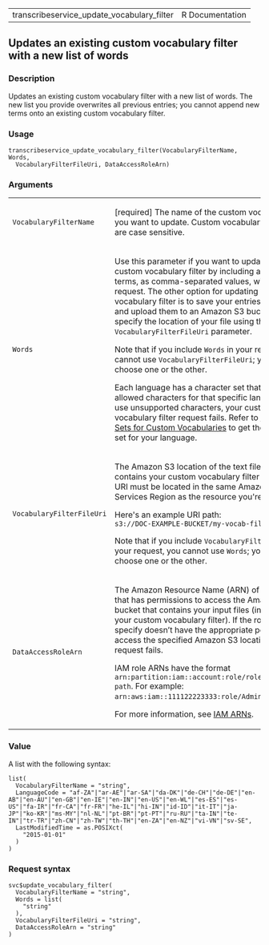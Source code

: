 <table style="width: 100%;">
<tbody>
<tr class="odd">
<td>transcribeservice_update_vocabulary_filter</td>
<td style="text-align: right;">R Documentation</td>
</tr>
</tbody>
</table>

## Updates an existing custom vocabulary filter with a new list of words

### Description

Updates an existing custom vocabulary filter with a new list of words.
The new list you provide overwrites all previous entries; you cannot
append new terms onto an existing custom vocabulary filter.

### Usage

    transcribeservice_update_vocabulary_filter(VocabularyFilterName, Words,
      VocabularyFilterFileUri, DataAccessRoleArn)

### Arguments

<table>
<colgroup>
<col style="width: 35%" />
<col style="width: 65%" />
</colgroup>
<tbody>
<tr class="odd">
<td><code
id="transcribeservice_update_vocabulary_filter_:_VocabularyFilterName">VocabularyFilterName</code></td>
<td><p>[required] The name of the custom vocabulary filter you want to
update. Custom vocabulary filter names are case sensitive.</p></td>
</tr>
<tr class="even">
<td><code
id="transcribeservice_update_vocabulary_filter_:_Words">Words</code></td>
<td><p>Use this parameter if you want to update your custom vocabulary
filter by including all desired terms, as comma-separated values, within
your request. The other option for updating your vocabulary filter is to
save your entries in a text file and upload them to an Amazon S3 bucket,
then specify the location of your file using the
<code>VocabularyFilterFileUri</code> parameter.</p>
<p>Note that if you include <code>Words</code> in your request, you
cannot use <code>VocabularyFilterFileUri</code>; you must choose one or
the other.</p>
<p>Each language has a character set that contains all allowed
characters for that specific language. If you use unsupported
characters, your custom vocabulary filter request fails. Refer to <a
href="https://docs.aws.amazon.com/transcribe/latest/dg/charsets.html">Character
Sets for Custom Vocabularies</a> to get the character set for your
language.</p></td>
</tr>
<tr class="odd">
<td><code
id="transcribeservice_update_vocabulary_filter_:_VocabularyFilterFileUri">VocabularyFilterFileUri</code></td>
<td><p>The Amazon S3 location of the text file that contains your custom
vocabulary filter terms. The URI must be located in the same Amazon Web
Services Region as the resource you're calling.</p>
<p>Here's an example URI path: <code
style="white-space: pre;">⁠s3://DOC-EXAMPLE-BUCKET/my-vocab-filter-file.txt⁠</code></p>
<p>Note that if you include <code>VocabularyFilterFileUri</code> in your
request, you cannot use <code>Words</code>; you must choose one or the
other.</p></td>
</tr>
<tr class="even">
<td><code
id="transcribeservice_update_vocabulary_filter_:_DataAccessRoleArn">DataAccessRoleArn</code></td>
<td><p>The Amazon Resource Name (ARN) of an IAM role that has
permissions to access the Amazon S3 bucket that contains your input
files (in this case, your custom vocabulary filter). If the role that
you specify doesn’t have the appropriate permissions to access the
specified Amazon S3 location, your request fails.</p>
<p>IAM role ARNs have the format
<code>arn:partition:iam::account:role/role-name-with-path</code>. For
example: <code
style="white-space: pre;">⁠arn:aws:iam::111122223333:role/Admin⁠</code>.</p>
<p>For more information, see <a
href="https://docs.aws.amazon.com/IAM/latest/UserGuide/reference_identifiers.html#identifiers-arns">IAM
ARNs</a>.</p></td>
</tr>
</tbody>
</table>

### Value

A list with the following syntax:

    list(
      VocabularyFilterName = "string",
      LanguageCode = "af-ZA"|"ar-AE"|"ar-SA"|"da-DK"|"de-CH"|"de-DE"|"en-AB"|"en-AU"|"en-GB"|"en-IE"|"en-IN"|"en-US"|"en-WL"|"es-ES"|"es-US"|"fa-IR"|"fr-CA"|"fr-FR"|"he-IL"|"hi-IN"|"id-ID"|"it-IT"|"ja-JP"|"ko-KR"|"ms-MY"|"nl-NL"|"pt-BR"|"pt-PT"|"ru-RU"|"ta-IN"|"te-IN"|"tr-TR"|"zh-CN"|"zh-TW"|"th-TH"|"en-ZA"|"en-NZ"|"vi-VN"|"sv-SE",
      LastModifiedTime = as.POSIXct(
        "2015-01-01"
      )
    )

### Request syntax

    svc$update_vocabulary_filter(
      VocabularyFilterName = "string",
      Words = list(
        "string"
      ),
      VocabularyFilterFileUri = "string",
      DataAccessRoleArn = "string"
    )
